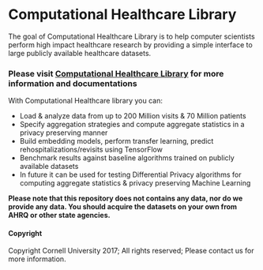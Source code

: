 # Computational Healthcare Library 
The goal of Computational Healthcare Library is to help computer scientists perform high impact healthcare research 
by providing a simple interface to large publicly available healthcare datasets. 

### Please visit [Computational Healthcare Library](http://www.computationalhealthcare.com/library) for more information and documentations

With Computational Healthcare library you can:
- Load & analyze data from up to 200 Million visits & 70 Million patients
- Specify aggregation strategies and compute aggregate statistics in a privacy preserving manner   
- Build embedding models, perform transfer learning, predict rehospitalizations/revisits using TensorFlow 
- Benchmark results against baseline algorithms trained on publicly available datasets
- In future it can be used for testing Differential Privacy algorithms for computing aggregate statistics & privacy preserving Machine Learning
 
**Please note that this repository does not contains any data, nor do we provide any data. You should acquire the datasets 
on your own from AHRQ or other state agencies.**
 
#### Copyright
Copyright Cornell University 2017; All rights reserved; Please contact us for more information.